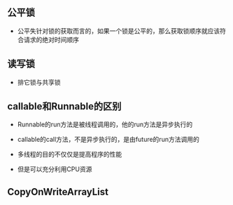 ## 公平锁

- 公平失针对锁的获取而言的，如果一个锁是公平的，那么获取锁顺序就应该符合请求的绝对时间顺序

## 读写锁

- 排它锁与共享锁



## callable和Runnable的区别

- Runnable的run方法是被线程调用的，他的run方法是异步执行的
- callable的call方法，不是异步执行的，是由future的run方法调用的

- 多线程的目的不仅仅是提高程序的性能
- 但是可以充分利用CPU资源

## CopyOnWriteArrayList